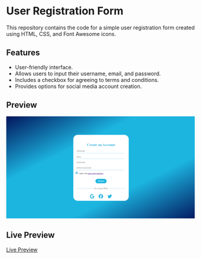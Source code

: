 # User Registration Form

This repository contains the code for a simple user registration form created using HTML, CSS, and Font Awesome icons.

## Features

- User-friendly interface.
- Allows users to input their username, email, and password.
- Includes a checkbox for agreeing to terms and conditions.
- Provides options for social media account creation.

## Preview
![Registration Form Preview](https://github.com/Bindu-1/Registration-Form/blob/main/Screenshot%202024-02-11%20124514.png?raw=true)

## Live Preview
[Live Preview](https://bindu-1.github.io/Registration-Form/)
